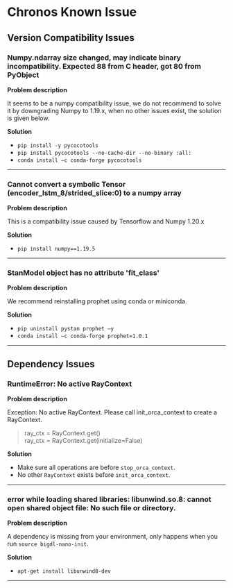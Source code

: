 # Chronos Known Issue

## Version Compatibility Issues

### Numpy.ndarray size changed, may indicate binary incompatibility. Expected 88 from C header, got 80 from PyObject

**Problem description**

It seems to be a numpy compatibility issue, we do not recommend to solve it by downgrading Numpy to 1.19.x,
when no other issues exist, the solution is given below.

**Solution**
* `pip install -y pycocotools`
* `pip install pycocotools --no-cache-dir --no-binary :all:`
* `conda install –c conda-forge pycocotools`

---------------------------

### Cannot convert a symbolic Tensor (encoder_lstm_8/strided_slice:0) to a numpy array

**Problem description**

This is a compatibility issue caused by Tensorflow and Numpy 1.20.x

**Solution**

* `pip install numpy==1.19.5`

---------------------------

### StanModel object has no attribute 'fit_class'

**Problem description**

We recommend reinstalling prophet using conda or miniconda.

**Solution**

* `pip uninstall pystan prophet –y`
* `conda install –c conda-forge prophet=1.0.1`

---------------------------

## Dependency Issues

### RuntimeError: No active RayContext

**Problem description**

Exception: No active RayContext. Please call init_orca_context to create a RayContext.
> ray_ctx = RayContext.get()<br>
> ray_ctx = RayContext.get(initialize=False)

**Solution**

* Make sure all operations are before `stop_orca_context`. 
* No other `RayContext` exists before `init_orca_context`. 

---------------------------

### error while loading shared libraries: libunwind.so.8: cannot open shared object file: No such file or directory.

**Problem description**

A dependency is missing from your environment, only happens when you run `source bigdl-nano-init`.

**Solution**

* `apt-get install libunwind8-dev` 

---------------------------
